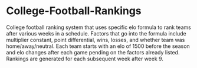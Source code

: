 # College-Football-Rankings
College football ranking system that uses specific elo formula to rank teams after various weeks in a schedule. Factors that go into the formula include multiplier constant, point differential, wins, losses, and whether team was home/away/neutral. Each team starts with an elo of 1500 before the season and elo changes after each game pending on the factors already listed. Rankings are generated for each subsequent week after week 9.
